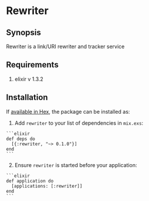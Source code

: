 # Rewriter

## Synopsis
Rewriter is a link/URI rewriter and tracker service


## Requirements
1. elixir v 1.3.2


## Installation

If [available in Hex](https://hex.pm/docs/publish), the package can be installed as:

  1. Add `rewriter` to your list of dependencies in `mix.exs`:

    ```elixir
    def deps do
      [{:rewriter, "~> 0.1.0"}]
    end
    ```

  2. Ensure `rewriter` is started before your application:

    ```elixir
    def application do
      [applications: [:rewriter]]
    end
    ```

